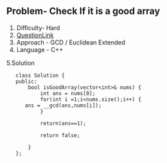 ## Problem-  Check If it is a good array
1. Difficulty- Hard 
2. [QuestionLink](https://leetcode.com/problems/power-of-three/)
3. Approach -  GCD / Euclidean Extended
4. Language - C++


5.Solution
       

       class Solution {
       public:    
           bool isGoodArray(vector<int>& nums) {
               int ans = nums[0];
               for(int i =1;i<nums.size();i++) {
          ans = __gcd(ans,nums[i]);
               }

               return(ans==1);

               return false;
        
           }
       }; 
 
   
      
        